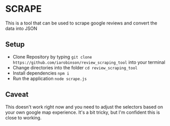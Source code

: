 
<!-- 
   _____  _____ _____            _____  ______ 
  / ____|/ ____|  __ \     /\   |  __ \|  ____|
 | (___ | |    | |__) |   /  \  | |__) | |__   
  \___ \| |    |  _  /   / /\ \ |  ___/|  __|  
  ____) | |____| | \ \  / ____ \| |    | |____ 
 |_____/ \_____|_|  \_\/_/    \_\_|    |______|
                                               
 -->

# SCRAPE

This is a tool that can be used to scrape google reviews and convert the data into JSON

## Setup

- Clone Repository by typing `git clone https://github.com/iarobinson/review_scraping_tool` into your terminal
- Change directories into the folder `cd review_scraping_tool`
- Install dependencies `npm i`
- Run the application `node scrape.js`


## Caveat

This doesn't work right now and you need to adjust the selectors based on your own google map experience. It's a bit tricky, but I'm confident this is close to working.

